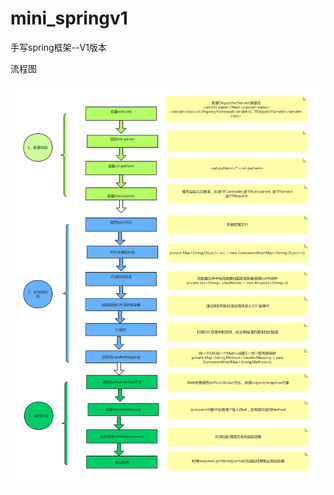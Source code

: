 # mini_springv1
手写spring框架--V1版本

流程图

![image](https://github.com/sdksdk0/mini_springv1/blob/master/spring%E6%A1%86%E6%9E%B6%E6%B5%81%E7%A8%8B%E5%9B%BE.jpg)
